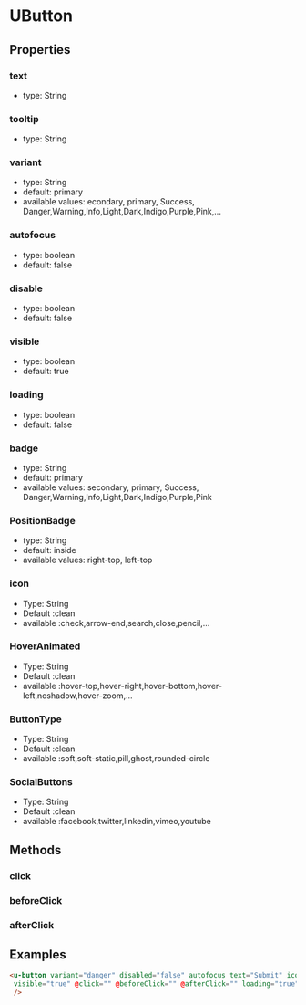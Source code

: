 # UButton

## Properties

### text

* type: String

### tooltip

* type: String

### variant

* type: String
* default: primary
* available values: econdary, primary, Success, Danger,Warning,Info,Light,Dark,Indigo,Purple,Pink,...
### autofocus

* type: boolean
* default: false

### disable

* type: boolean
* default: false

### visible

* type: boolean
* default: true

### loading

* type: boolean
* default: false

### badge

* type: String
* default: primary
* available values: secondary, primary, Success, Danger,Warning,Info,Light,Dark,Indigo,Purple,Pink

### PositionBadge
* type: String
* default: inside
* available values: right-top, left-top

### icon
* Type: String
* Default :clean
* available :check,arrow-end,search,close,pencil,...

### HoverAnimated
* Type: String
* Default :clean
* available :hover-top,hover-right,hover-bottom,hover-left,noshadow,hover-zoom,...
### ButtonType
* Type: String
* Default :clean
* available :soft,soft-static,pill,ghost,rounded-circle

### SocialButtons
* Type: String
* Default :clean
* available :facebook,twitter,linkedin,vimeo,youtube


## Methods

### click

### beforeClick

### afterClick

## Examples

```html
<u-button variant="danger" disabled="false" autofocus text="Submit" icon="pencil" HoverAnimated="hover-top" ButtonType="soft pill" SocialButtons="facebook"
 visible="true" @click="" @beforeClick="" @afterClick="" loading="true" badge="secondary" PositionBadge="inside"           
 />
```
